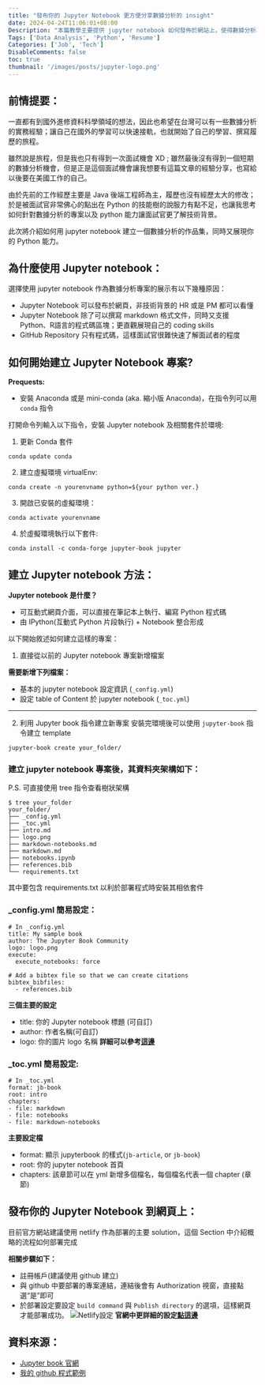 ```yaml
---
title: "發布你的 Jupyter Notebook 更方便分享數據分析的 insight"
date: 2024-04-24T11:06:01+08:00
Description: "本篇教學主要提供 jupyter notebook 如何發佈於網站上，使得數據分析專案可以讓面試官更方便了解你的能力。"
Tags: ['Data Analysis', 'Python', 'Resume']
Categories: ['Job', 'Tech']
DisableComments: false
toc: true
thumbnail: '/images/posts/jupyter-logo.png'
---
```


## 前情提要：
一直都有到國外進修資料科學領域的想法，因此也希望在台灣可以有一些數據分析的實務經驗；讓自己在國外的學習可以快速接軌，也就開始了自己的學習、撰寫履歷的旅程。

雖然說是旅程，但是我也只有得到一次面試機會 XD ; 雖然最後沒有得到一個短期的數據分析機會，但是正是這個面試機會讓我想要有這篇文章的經驗分享，也寫給以後要在美國工作的自己。

由於先前的工作經歷主要是 Java 後端工程師為主，履歷也沒有經歷太大的修改；於是被面試官非常佛心的點出在 Python 的技能樹的說服力有點不足，也讓我思考如何針對數據分析的專案以及 python 能力讓面試官更了解技術背景。

此次將介紹如何用 jupyter notebook 建立一個數據分析的作品集，同時又展現你的 Python 能力。

## 為什麼使用 Jupyter notebook：
選擇使用 jupyter notebook 作為數據分析專案的展示有以下幾種原因：
- Jupyter Notebook 可以發布於網頁，非技術背景的 HR 或是 PM 都可以看懂
- Jupyter Notebook 除了可以撰寫 markdown 格式文件，同時又支援 Python、R語言的程式碼區塊；更直觀展現自己的 coding skills 
- GitHub Repository 只有程式碼，這樣面試官很難快速了解面試者的程度

## 如何開始建立 Jupyter Notebook 專案?

**Prequests:**
- 安裝 Anaconda 或是 mini-conda (aka. 縮小版 Anaconda)，在指令列可以用 `conda` 指令 

打開命令列輸入以下指令，安裝 Jupyter notebook 及相關套件於環境:

1. 更新 Conda 套件
```
conda update conda
```

2. 建立虛擬環境 virtualEnv: 
```
conda create -n yourenvname python=${your python ver.}
```

3. 開啟已安裝的虛擬環境：
```
conda activate yourenvname
```

4. 於虛擬環境執行以下套件: 
```
conda install -c conda-forge jupyter-book jupyter
```

## 建立 Jupyter notebook 方法：
**Jupyter notebook 是什麼？**
- 可互動式網頁介面，可以直接在筆記本上執行、編寫 Python 程式碼
- 由 IPython(互動式 Python 片段執行) + Notebook 整合形成

以下開始敘述如何建立這樣的專案：

1. 直接從以前的 Jupyter notebook 專案新增檔案

**需要新增下列檔案：**
- 基本的 jupyter notebook 設定資訊 (`_config.yml`)
- 設定 table of Content 於 jupyter notebook (`_toc.yml`)
---
2. 利用 Jupyter book 指令建立新專案
安裝完環境後可以使用 `jupyter-book` 指令建立 template 
```
jupyter-book create your_folder/
```

### 建立 jupyter notebook 專案後，其資料夾架構如下：
P.S. 可直接使用 tree 指令查看樹狀架構
```
$ tree your_folder
your_folder/
├── _config.yml
├── _toc.yml
├── intro.md
├── logo.png
├── markdown-notebooks.md
├── markdown.md
├── notebooks.ipynb
├── references.bib
└── requirements.txt
```
其中要包含 requirements.txt 以利於部署程式時安裝其相依套件

### _config.yml 簡易設定：
```
# In _config.yml
title: My sample book
author: The Jupyter Book Community
logo: logo.png
execute:
  execute_notebooks: force

# Add a bibtex file so that we can create citations
bibtex_bibfiles:
  - references.bib
```
**三個主要的設定**
- title: 你的 Jupyter notebook 標題 (可自訂)
- author: 作者名稱(可自訂)
- logo: 你的圖片 logo 名稱
**詳細可以參考[這邊](https://jupyterbook.org/en/stable/customize/config.html)**

### _toc.yml 簡易設定:
```
# In _toc.yml
format: jb-book
root: intro
chapters:
- file: markdown
- file: notebooks
- file: markdown-notebooks
```
**主要設定檔**
- format: 顯示 jupyterbook 的樣式(`jb-article`, or `jb-book`)
- root: 你的 jupyter notebook 首頁
- chapters: 該章節可以在 yml 新增多個檔名，每個檔名代表一個 chapter (章節)

## 發布你的 Jupyter Notebook 到網頁上：
目前官方網站建議使用 netlify 作為部署的主要 solution，這個 Section 中介紹概略的流程如何部署完成

**相關步驟如下：**
- 註冊帳戶(建議使用 github 建立)
- 與 github 中要部署的專案連結，連結後會有 Authorization 視窗，直接點選“是”即可
- 於部署設定要設定 `build command` 與 `Publish directory` 的選項，這樣網頁才能部署成功。
![Netlify設定](/images/netlify-jpyter.png)
**官網中更詳細的設定[點這邊](https://jupyterbook.org/en/stable/publish/netlify.html)**

## 資料來源：
 - [Jupyter book 官網](https://jupyterbook.org/en/stable/intro.html)
 - [我的 github 程式範例](https://github.com/victorDeveloper0821/handon-py-data-analysis)